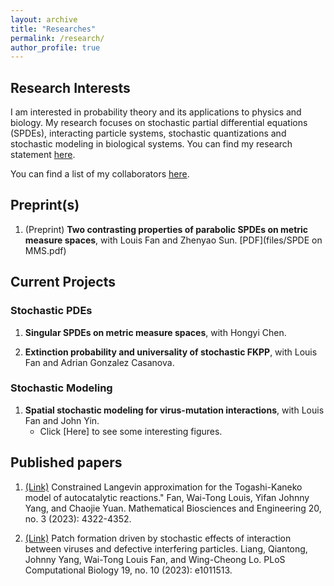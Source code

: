 ```yaml
---
layout: archive
title: "Researches"
permalink: /research/
author_profile: true
---
```


## Research Interests
I am interested in probability theory and its applications to physics and biology. My research focuses on stochastic partial differential equations (SPDEs), interacting particle systems, stochastic quantizations and stochastic modeling in biological systems. You can find my research statement [here](/files/RS_Johnny.pdf).

You can find a list of my collaborators [here](/collaborators/).

## Preprint(s)

1. (Preprint) **Two contrasting properties of parabolic SPDEs on metric measure spaces**, with Louis Fan and Zhenyao Sun. [PDF](files/SPDE on MMS.pdf)

## Current Projects

### Stochastic PDEs

1. **Singular SPDEs on metric measure spaces**, with Hongyi Chen.


2. **Extinction probability and universality of stochastic FKPP**, with Louis Fan and Adrian Gonzalez Casanova.



### Stochastic Modeling

1. **Spatial stochastic modeling for virus-mutation interactions**, with Louis Fan and John Yin.
    * Click [Here] to see some interesting figures.


## Published papers

1. [(Link)](https://www.aimspress.com/article/doi/10.3934/mbe.2023201) Constrained Langevin approximation for the Togashi-Kaneko model of autocatalytic reactions." Fan, Wai-Tong Louis, Yifan Johnny Yang, and Chaojie Yuan. Mathematical Biosciences and Engineering 20, no. 3 (2023): 4322-4352.

2. [(Link)](https://journals.plos.org/ploscompbiol/article?id=10.1371/journal.pcbi.1011513) Patch formation driven by stochastic effects of interaction between viruses and defective interfering particles. Liang, Qiantong, Johnny Yang, Wai-Tong Louis Fan, and Wing-Cheong Lo. PLoS Computational Biology 19, no. 10 (2023): e1011513.